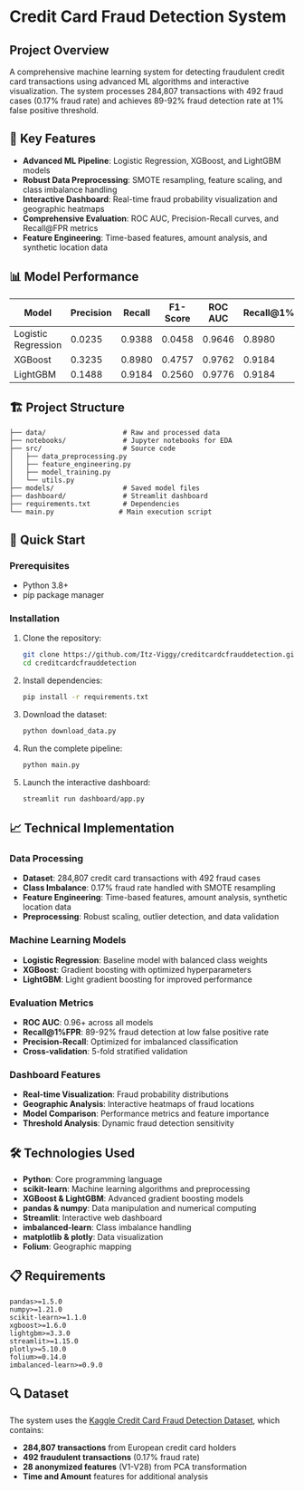 # Credit Card Fraud Detection System

## Project Overview
A comprehensive machine learning system for detecting fraudulent credit card transactions using advanced ML algorithms and interactive visualization. The system processes 284,807 transactions with 492 fraud cases (0.17% fraud rate) and achieves 89-92% fraud detection rate at 1% false positive threshold.

## 🎯 Key Features
- **Advanced ML Pipeline**: Logistic Regression, XGBoost, and LightGBM models
- **Robust Data Preprocessing**: SMOTE resampling, feature scaling, and class imbalance handling
- **Interactive Dashboard**: Real-time fraud probability visualization and geographic heatmaps
- **Comprehensive Evaluation**: ROC AUC, Precision-Recall curves, and Recall@FPR metrics
- **Feature Engineering**: Time-based features, amount analysis, and synthetic location data

## 📊 Model Performance
| Model               | Precision | Recall | F1-Score | ROC AUC | Recall@1%FPR |
|---------------------|-----------|--------|----------|---------|--------------|
| Logistic Regression | 0.0235    | 0.9388 | 0.0458   | 0.9646  | 0.8980       |
| XGBoost             | 0.3235    | 0.8980 | 0.4757   | 0.9762  | 0.9184       |
| LightGBM            | 0.1488    | 0.9184 | 0.2560   | 0.9776  | 0.9184       |

## 🏗️ Project Structure
```
├── data/                   # Raw and processed data
├── notebooks/              # Jupyter notebooks for EDA
├── src/                    # Source code
│   ├── data_preprocessing.py
│   ├── feature_engineering.py
│   ├── model_training.py
│   └── utils.py
├── models/                 # Saved model files
├── dashboard/              # Streamlit dashboard
├── requirements.txt        # Dependencies
└── main.py                # Main execution script
```

## 🚀 Quick Start

### Prerequisites
- Python 3.8+
- pip package manager

### Installation
1. Clone the repository:
   ```bash
   git clone https://github.com/Itz-Viggy/creditcardcfrauddetection.git
   cd creditcardcfrauddetection
   ```

2. Install dependencies:
   ```bash
   pip install -r requirements.txt
   ```

3. Download the dataset:
   ```bash
   python download_data.py
   ```

4. Run the complete pipeline:
   ```bash
   python main.py
   ```

5. Launch the interactive dashboard:
   ```bash
   streamlit run dashboard/app.py
   ```

## 📈 Technical Implementation

### Data Processing
- **Dataset**: 284,807 credit card transactions with 492 fraud cases
- **Class Imbalance**: 0.17% fraud rate handled with SMOTE resampling
- **Feature Engineering**: Time-based features, amount analysis, synthetic location data
- **Preprocessing**: Robust scaling, outlier detection, and data validation

### Machine Learning Models
- **Logistic Regression**: Baseline model with balanced class weights
- **XGBoost**: Gradient boosting with optimized hyperparameters
- **LightGBM**: Light gradient boosting for improved performance

### Evaluation Metrics
- **ROC AUC**: 0.96+ across all models
- **Recall@1%FPR**: 89-92% fraud detection at low false positive rate
- **Precision-Recall**: Optimized for imbalanced classification
- **Cross-validation**: 5-fold stratified validation

### Dashboard Features
- **Real-time Visualization**: Fraud probability distributions
- **Geographic Analysis**: Interactive heatmaps of fraud locations
- **Model Comparison**: Performance metrics and feature importance
- **Threshold Analysis**: Dynamic fraud detection sensitivity

## 🛠️ Technologies Used
- **Python**: Core programming language
- **scikit-learn**: Machine learning algorithms and preprocessing
- **XGBoost & LightGBM**: Advanced gradient boosting models
- **pandas & numpy**: Data manipulation and numerical computing
- **Streamlit**: Interactive web dashboard
- **imbalanced-learn**: Class imbalance handling
- **matplotlib & plotly**: Data visualization
- **Folium**: Geographic mapping

## 📋 Requirements
```
pandas>=1.5.0
numpy>=1.21.0
scikit-learn>=1.1.0
xgboost>=1.6.0
lightgbm>=3.3.0
streamlit>=1.15.0
plotly>=5.10.0
folium>=0.14.0
imbalanced-learn>=0.9.0
```

## 🔍 Dataset
The system uses the [Kaggle Credit Card Fraud Detection Dataset](https://www.kaggle.com/datasets/mlg-ulb/creditcardfraud), which contains:
- **284,807 transactions** from European credit card holders
- **492 fraudulent transactions** (0.17% fraud rate)
- **28 anonymized features** (V1-V28) from PCA transformation
- **Time and Amount** features for additional analysis

